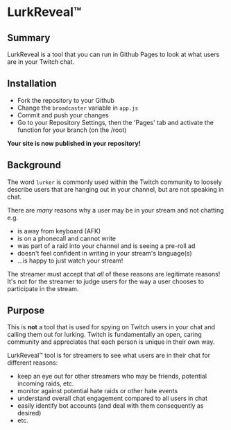 # LurkReveal™️

## Summary

LurkReveal is a tool that you can run in Github Pages to look at what users are in your Twitch chat.

## Installation

- Fork the repository to your Github
- Change the `broadcaster` variable in `app.js`
- Commit and push your changes
- Go to your Repository Settings, then the 'Pages' tab and activate the function for your branch (on the /root)

**Your site is now published in your repository!**

## Background

The word `lurker` is commonly used within the Twitch community to loosely describe users that are hanging out in your channel, but are not speaking in chat.

There are _many_ reasons why a user may be in your stream and not chatting e.g.

- is away from keyboard (AFK)
- is on a phonecall and cannot write
- was part of a raid into your channel and is seeing a pre-roll ad
- doesn't feel confident in writing in your stream's language(s)
- ...is happy to just watch your stream!

The streamer must accept that _all_ of these reasons are legitimate reasons! It's not for the streamer to judge users for the way a user chooses to participate in the stream.

## Purpose

This is **not** a tool that is used for spying on Twitch users in your chat and calling them out for lurking. Twitch is fundamentally an open, caring community and appreciates that each person is unique in their own way.

LurkReveal™️ tool is for streamers to see what users are in their chat for different reasons:

- keep an eye out for other streamers who may be friends, potential incoming raids, etc.
- monitor against potential hate raids or other hate events
- understand overall chat engagement compared to all users in chat
- easily identify bot accounts (and deal with them consequently as desired)
- etc.
